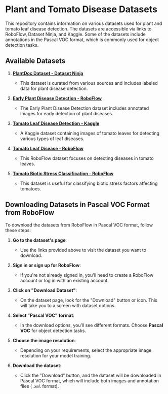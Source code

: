 # Plant and Tomato Disease Datasets

This repository contains information on various datasets used for plant and tomato leaf disease detection. The datasets are accessible via links to RoboFlow, Dataset Ninja, and Kaggle. Some of the datasets include annotations in the Pascal VOC format, which is commonly used for object detection tasks.

## Available Datasets

1. **[PlantDoc Dataset - Dataset Ninja](https://datasetninja.com/plantdoc)**
   - This dataset is curated from various sources and includes labeled data for plant disease detection.

2. **[Early Plant Disease Detection - RoboFlow](https://universe.roboflow.com/srec/early)**
   - The Early Plant Disease Detection dataset includes annotated images for early detection of plant diseases.

3. **[Tomato Leaf Disease Detection - Kaggle](https://www.kaggle.com/datasets/farukalam/tomato-leaf-diseases-detection-computer-vision/data)**
   - A Kaggle dataset containing images of tomato leaves for detecting various types of leaf diseases.

4. **[Tomato Leaf Disease - RoboFlow](https://universe.roboflow.com/bryan-b56jm/tomato-leaf-disease-ssoha)**
   - This RoboFlow dataset focuses on detecting diseases in tomato leaves.

5. **[Tomato Biotic Stress Classification - RoboFlow](https://universe.roboflow.com/projectdesign-rw5fo/tomato-biotic-stress-classification)**
   - This dataset is useful for classifying biotic stress factors affecting tomatoes.

## Downloading Datasets in Pascal VOC Format from RoboFlow

To download the datasets from RoboFlow in Pascal VOC format, follow these steps:

1. **Go to the dataset's page**:
   - Use the links provided above to visit the dataset you want to download.

2. **Sign in or sign up for RoboFlow**:
   - If you're not already signed in, you'll need to create a RoboFlow account or log in with an existing account.

3. **Click on "Download Dataset"**:
   - On the dataset page, look for the "Download" button or icon. This will take you to a screen with dataset options.

4. **Select "Pascal VOC" format**:
   - In the download options, you’ll see different formats. Choose **Pascal VOC** for object detection tasks.

5. **Choose the image resolution**:
   - Depending on your requirements, select the appropriate image resolution for your model training.

6. **Download the dataset**:
   - Click the "Download" button, and the dataset will be downloaded in Pascal VOC format, which will include both images and annotation files (`.xml` format).

